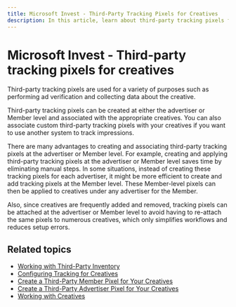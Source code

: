 ```yaml
---
title: Microsoft Invest - Third-Party Tracking Pixels for Creatives
description: In this article, learn about third-party tracking pixels for creatives that serve multiple purposes, including ad verification and data collection for creatives.
---
```


# Microsoft Invest - Third-party tracking pixels for creatives

Third-party tracking pixels are used for a variety of purposes such as performing ad verification and collecting data about the creative.

Third-party tracking pixels can be created at either the advertiser or Member level and associated with the appropriate
creatives. You can also associate custom third-party tracking pixels with your creatives if you want to use another system to track impressions.

There are many advantages to creating and associating third-party tracking pixels at the advertiser or Member level. For example, creating and applying third-party tracking pixels at the advertiser or Member level saves time by eliminating manual steps. In some situations, instead of creating these tracking pixels for each advertiser, it might be more efficient to create and add tracking pixels at the Member level. These Member-level pixels can then be applied to creatives under any advertiser for the Member.

Also, since creatives are frequently added and removed, tracking pixels can be attached at the advertiser or Member level to avoid having to re-attach the same pixels to numerous creatives, which only simplifies workflows and reduces setup errors.

## Related topics

- [Working with Third-Party Inventory](working-with-third-party-inventory.md)
- [Configuring Tracking for Creatives](configuring-tracking-for-creatives.md)
- [Create a Third-Party Member Pixel for Your Creatives](create-a-third-party-network-pixel-for-your-creatives.md)
- [Create a Third-Party Advertiser Pixel for Your Creatives](create-a-third-party-advertiser-pixel-for-your-creatives.md)
- [Working with Creatives](working-with-creatives.md)
